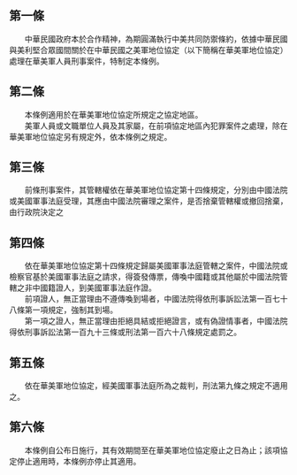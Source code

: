 第一條 
-------
　　中華民國政府本於合作精神，為期圓滿執行中美共同防禦條約，依據中華民國與美利堅合眾國間關於在中華民國之美軍地位協定（以下簡稱在華美軍地位協定）處理在華美軍人員刑事案件，特制定本條例。  


第二條 
-------
　　本條例適用於在華美軍地位協定所規定之協定地區。  
　　美軍人員或文職單位人員及其家屬，在前項協定地區內犯罪案件之處理，除在華美軍地位協定另有規定外，依本條例之規定。  


第三條 
-------
　　前條刑事案件，其管轄權依在華美軍地位協定第十四條規定，分別由中國法院或美國軍事法庭受理，其應由中國法院審理之案件，是否捨棄管轄權或撤回捨棄，由行政院決定之  


第四條 
-------
　　依在華美軍地位協定第十四條規定歸屬美國軍事法庭管轄之案件，中國法院或檢察官基於美國軍事法庭之請求，得簽發傳票，傳喚中國籍或其他屬於中國法院管轄之非中國籍證人，到美國軍事法庭作證。  
　　前項證人，無正當理由不遵傳喚到場者，中國法院得依刑事訴訟法第一百七十八條第一項規定，強制其到場。  
　　第一項之證人，無正當理由拒絕具結或拒絕證言，或有偽證情事者，中國法院得依刑事訴訟法第一百九十三條或刑法第一百六十八條規定處罰之。  


第五條 
-------
　　依在華美軍地位協定，經美國軍事法庭所為之裁判，刑法第九條之規定不適用之。  


第六條 
-------
　　本條例自公布日施行，其有效期間至在華美軍地位協定廢止之日為止；該項協定停止適用時，本條例亦停止其適用。